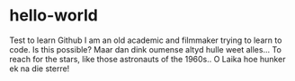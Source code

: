 # hello-world
Test to learn Github
I am an old academic and filmmaker trying to learn to code. Is this possible? 
Maar dan dink oumense altyd hulle weet alles...
To reach for the stars, like those astronauts of the 1960s..
O Laika hoe hunker ek na die sterre!
